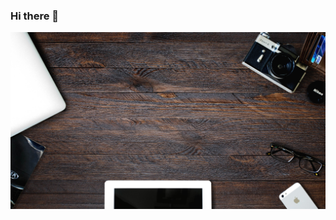 ### Hi there 👋
![Cover](https://github.com/Priscilla-D/Priscilla-D/blob/main/andyone--WW8jBak7bo-unsplash.jpg)
<!--
**Priscilla-D/Priscilla-D** is a ✨ _special_ ✨ repository because its `README.md` (this file) appears on your GitHub profile.

Here are some ideas to get you started:

- 🔭 I’m currently working on ...
- 🌱 I’m currently learning ...
- 👯 I’m looking to collaborate on ...
- 🤔 I’m looking for help with ...
- 💬 Ask me about ...
- 📫 How to reach me: ...
- 😄 Pronouns: ...
- ⚡ Fun fact: ...
-->
